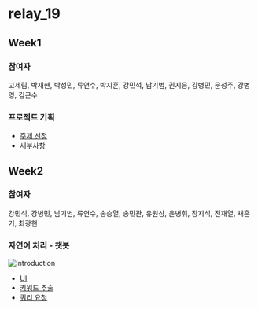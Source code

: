 # relay_19
## Week1
### 참여자
고세림, 박재현, 박성민, 류연수, 박지훈, 강민석, 남기범, 권지웅, 강병민, 문성주, 강병영, 김근수
### 프로젝트 기획

- [주제 선정](https://github.com/boostcamp-2020/relay_19/wiki/week1_relay19)
- [세부사항](https://github.com/boostcamp-2020/relay_19/wiki)

## Week2
### 참여자
강민석, 강병민, 남기범, 류연수, 송승열, 송민관, 유원상, 윤병휘, 장지석, 전재열, 채훈기, 최광현
### 자연어 처리 - 챗봇

![introduction](https://user-images.githubusercontent.com/31726630/89728753-933f2900-da6a-11ea-9cd9-dd363248ee10.jpeg)

- [UI](https://github.com/boostcamp-2020/relay_19/wiki/week2_relay19)
- [키워드 추출](https://github.com/boostcamp-2020/relay_19/wiki/week2_relay19)
- [쿼리 요청](https://github.com/boostcamp-2020/relay_19/wiki/week2_relay19)
